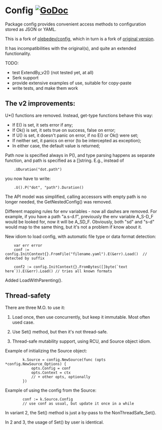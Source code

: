# Config [![GoDoc](https://godoc.org/github.com/rusriver/config?status.png)](https://godoc.org/github.com/rusriver/config)

Package config provides convenient access methods to configuration
stored as JSON or YAML.

This is a fork of [olebedev/config](https://github.com/olebedev/config),
which in turn is a fork of [original version](https://github.com/moraes/config).

It has incompatibilities with the original(s), and quite an extended functionality.

TODO:

- test ExtendBy_v2() (not tested yet, at all)
- Serk support
- provide extensive examples of use, suitable for copy-paste
- write tests, and make them work

## The v2 improvements:

U*() functions are removed. Instead, get-type functions behave this way:

- If E() is set, it sets error if any;
- If Ok() is set, it sets true on success, false on error;
- If U() is set, it doesn't panic on error, if no E() or Ok() were set;
- If neither set, it panics on error (to be intercepted as exception);
- In either case, the default value is returned;

Path now is specified always in P(), and type parsing happens as separate function,
and path is specified as a []string. E.g., instead of

```
    .UDuration("dot.path")
```

you now have to write:

```
    .U().P("dot", "path").Duration()
```

The API model was simplified, calling accessors with empty path is no longer needed,
the GetNestedConfig() was removed.

Different mapping rules for env variables - now all dashes are removed. For example,
if you have a path "a.s-d.f", previously the env variable A_S-D_F would be looked for,
now it will be A_SD_F. Obviously, both "sd" and "s-d" would map to the same thing,
but it's not a problem if know about it.

New idiom to load config, with automatic file type or data format detection:

```
    var err error
    conf := config.InitContext{}.FromFile("filename.yaml").E(&err).Load()  // detected by suffix

    conf2 := config.InitContext{}.FromBytes([]byte(`text here`)).E(&err).Load() // tries all known formats
```

Added LoadWithParenting().

## Thread-safety

There are three M.O. to use it:

1) Load once, then use concurrently, but keep it immutable. Most often used case.

2) Use Set() method, but then it's not thread-safe.

3) Thread-safe mutability support, using RCU, and Source object idiom.

Example of initializing the Source object:

```
        k.Source = config.NewSource(func (opts *config.NewSource_Options) {
            opts.Config = conf
            opts.Context = ctx
            // + other opts, optionally
        })
```

Example of using the config from the Source:

```
        conf := k.Source.Config
        // use conf as usual, but update it once in a while
```

In variant 2, the Set() method is just a by-pass to the NonThreadSafe_Set().

In 2 and 3, the usage of Set() by user is identical.
